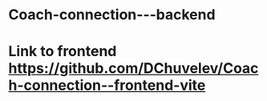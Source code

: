 # Coach-connection---backend

# Link to frontend https://github.com/DChuvelev/Coach-connection--frontend-vite
